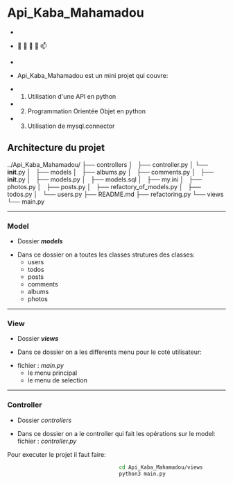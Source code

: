 # Api_Kaba_Mahamadou
-
- 👋 👀 🌱 💞️ 📫
-

- Api_Kaba_Mahamadou est un mini projet qui couvre:
-    1. Utilisation d'une API en python
-    2. Programmation Orientée Objet en python
-    3. Utilisation de mysql.connector

## Architecture du projet
../Api_Kaba_Mahamadou/
├── controllers
│   ├── controller.py
│   └── __init__.py
│  
├── models
│   ├── albums.py
│   ├── comments.py
│   ├── __init__.py
│   ├── models.py
│   ├── models.sql
│   ├── my.ini
│   ├── photos.py
│   ├── posts.py
│   ├── refactory_of_models.py
│   ├── todos.py
│   └── users.py
├── README.md
├── refactoring.py
└── views
    └── main.py
___
### Model
* Dossier __*models*__
-  Dans ce dossier on a toutes les classes strutures des classes:
      * users
      * todos
      * posts
      * comments
      * albums
      * photos


___
### View
* Dossier __*views*__
-  Dans ce dossier on a les differents menu pour le coté utilisateur:
*  fichier : *main.py*
      * le menu principal
      * le menu de selection

___
### Controller
* Dossier *controllers*
-  Dans ce dossier on a le controller qui fait les opérations sur le model:
  fichier : *controller.py*


Pour executer le projet il faut faire:
```bash
                                    cd Api_Kaba_Mahamadou/views
                                    python3 main.py
```
